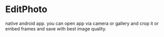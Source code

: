 # EditPhoto
native android app. you can open app via camera or gallery and crop it or embed frames and save with best image quality.
